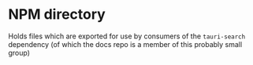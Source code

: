 # NPM directory

Holds files which are exported for use by consumers of the `tauri-search` dependency (of which the docs repo is a member of this probably small group)